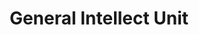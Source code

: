 ---
title: General Intellect Unit
type: Interview
location:
subtext: as part of Common Knowledge
dateFormat: # "year", otherwise will be displayed MM.YYYY
dateEnd: 
dateStart: 2021-01-20
url: http://generalintellectunit.net/e/068-common-knowledge/
---
